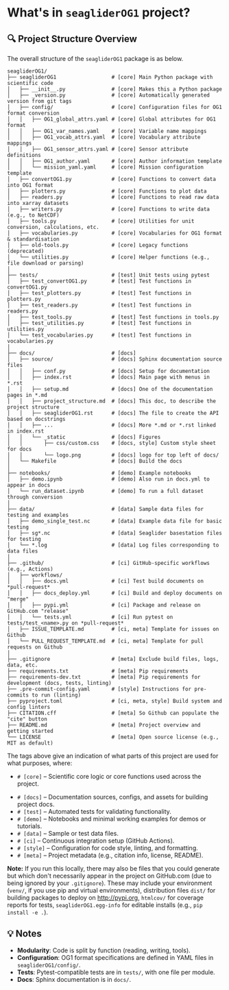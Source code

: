 # What's in `seagliderOG1` project?

## 🔍 Project Structure Overview

The overall structure of the `seagliderOG1` package is as below.

```
seagliderOG1/
├── seagliderOG1                  # [core] Main Python package with scientific code
│   ├── __init__.py               # [core] Makes this a Python package
│   ├── _version.py               # [core] Automatically generated version from git tags
│   ├── config/                   # [core] Configuration files for OG1 format conversion
│   │   ├── OG1_global_attrs.yaml # [core] Global attributes for OG1 format
│   │   ├── OG1_var_names.yaml    # [core] Variable name mappings
│   │   ├── OG1_vocab_attrs.yaml  # [core] Vocabulary attribute mappings
│   │   ├── OG1_sensor_attrs.yaml # [core] Sensor attribute definitions
│   │   ├── OG1_author.yaml       # [core] Author information template
│   │   └── mission_yaml.yaml     # [core] Mission configuration template
│   ├── convertOG1.py             # [core] Functions to convert data into OG1 format
│   ├── plotters.py               # [core] Functions to plot data
│   ├── readers.py                # [core] Functions to read raw data into xarray datasets
│   ├── writers.py                # [core] Functions to write data (e.g., to NetCDF)
│   ├── tools.py                  # [core] Utilities for unit conversion, calculations, etc.
│   ├── vocabularies.py           # [core] Vocabularies for OG1 format & standardisation
│   ├── old-tools.py              # [core] Legacy functions (deprecated)
│   └── utilities.py              # [core] Helper functions (e.g., file download or parsing)
│
├── tests/                        # [test] Unit tests using pytest
│   ├── test_convertOG1.py        # [test] Test functions in convertOG1.py
│   ├── test_plotters.py          # [test] Test functions in plotters.py
│   ├── test_readers.py           # [test] Test functions in readers.py
│   ├── test_tools.py             # [test] Test functions in tools.py
│   ├── test_utilities.py         # [test] Test functions in utilities.py
│   └── test_vocabularies.py      # [test] Test functions in vocabularies.py
│
├── docs/                         # [docs]
│   ├── source/                   # [docs] Sphinx documentation source files
│   │   ├── conf.py               # [docs] Setup for documentation
│   │   ├── index.rst             # [docs] Main page with menus in *.rst
│   │   ├── setup.md              # [docs] One of the documentation pages in *.md
│   │   ├── project_structure.md  # [docs] This doc, to describe the project structure
│   │   ├── seagliderOG1.rst      # [docs] The file to create the API based on docstrings
│   │   ├── ...                   # [docs] More *.md or *.rst linked in index.rst
│   │   └── _static               # [docs] Figures
│   │       ├── css/custom.css    # [docs, style] Custom style sheet for docs
│   │       └── logo.png          # [docs] logo for top left of docs/
│   └── Makefile                  # [docs] Build the docs
│
├── notebooks/                    # [demo] Example notebooks
│   ├── demo.ipynb                # [demo] Also run in docs.yml to appear in docs
│   └── run_dataset.ipynb         # [demo] To run a full dataset through conversion
│
├── data/                         # [data] Sample data files for testing and examples
│   ├── demo_single_test.nc       # [data] Example data file for basic testing
│   ├── sg*.nc                    # [data] Seaglider basestation files for testing
│   └── *.log                     # [data] Log files corresponding to data files 
│
├── .github/                      # [ci] GitHub-specific workflows (e.g., Actions)
│   ├── workflows/
│   │   ├── docs.yml              # [ci] Test build documents on *pull-request*
│   │   ├── docs_deploy.yml       # [ci] Build and deploy documents on "merge"
│   │   ├── pypi.yml              # [ci] Package and release on GitHub.com "release"
│   │   └── tests.yml             # [ci] Run pytest on tests/test_<name>.py on *pull-request*
│   ├── ISSUE_TEMPLATE.md         # [ci, meta] Template for issues on Github
│   └── PULL_REQUEST_TEMPLATE.md  # [ci, meta] Template for pull requests on Github
│
├── .gitignore                    # [meta] Exclude build files, logs, data, etc.
├── requirements.txt              # [meta] Pip requirements
├── requirements-dev.txt          # [meta] Pip requirements for development (docs, tests, linting)
├── .pre-commit-config.yaml       # [style] Instructions for pre-commits to run (linting)
├── pyproject.toml                # [ci, meta, style] Build system and config linters
├── CITATION.cff                  # [meta] So Github can populate the "cite" button
├── README.md                     # [meta] Project overview and getting started
└── LICENSE                       # [meta] Open source license (e.g., MIT as default)
```

The tags above give an indication of what parts of this project are used for what purposes, where:
- `# [core]` – Scientific core logic or core functions used across the project.
<!--- `# [api]` – Public-facing functions or modules users are expected to import and use.-->
- `# [docs]` – Documentation sources, configs, and assets for building project docs.
- `# [test]` – Automated tests for validating functionality.
- `# [demo]` – Notebooks and minimal working examples for demos or tutorials.
- `# [data]` – Sample or test data files.
- `# [ci]` – Continuous integration setup (GitHub Actions).
- `# [style]` – Configuration for code style, linting, and formatting.
- `# [meta]` – Project metadata (e.g., citation info, license, README).

**Note:** If you run this locally, there may also be files that you could generate but which don't necessarily appear in the project on GitHub.com (due to being ignored by your `.gitignore`).  These may include your environment (`venv/`, if you use pip and virtual environments), distribution files `dist/` for building packages to deploy on http://pypi.org, `htmlcov/` for coverage reports for tests, `seagliderOG1.egg-info` for editable installs (e.g., `pip install -e .`).

## 💡 Notes

- **Modularity**: Code is split by function (reading, writing, tools).
- **Configuration**: OG1 format specifications are defined in YAML files in `seagliderOG1/config/`.
- **Tests**: Pytest-compatible tests are in `tests/`, with one file per module.
- **Docs**: Sphinx documentation is in `docs/`.

